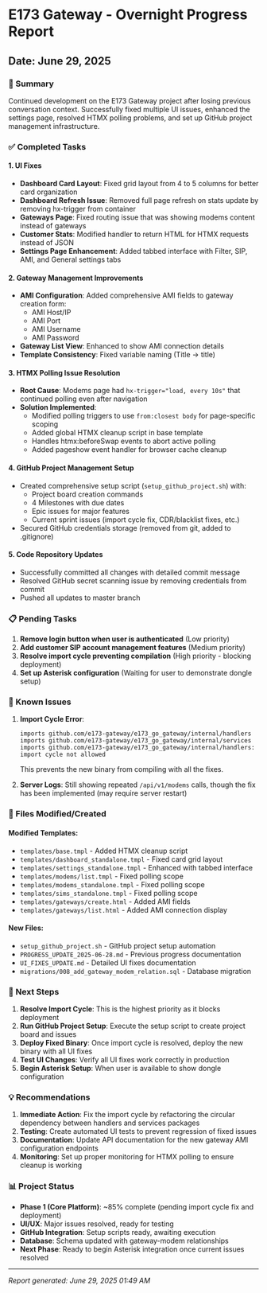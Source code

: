 # E173 Gateway - Overnight Progress Report
## Date: June 29, 2025

### 🎯 Summary
Continued development on the E173 Gateway project after losing previous conversation context. Successfully fixed multiple UI issues, enhanced the settings page, resolved HTMX polling problems, and set up GitHub project management infrastructure.

### ✅ Completed Tasks

#### 1. **UI Fixes**
- **Dashboard Card Layout**: Fixed grid layout from 4 to 5 columns for better card organization
- **Dashboard Refresh Issue**: Removed full page refresh on stats update by removing hx-trigger from container
- **Gateways Page**: Fixed routing issue that was showing modems content instead of gateways
- **Customer Stats**: Modified handler to return HTML for HTMX requests instead of JSON
- **Settings Page Enhancement**: Added tabbed interface with Filter, SIP, AMI, and General settings tabs

#### 2. **Gateway Management Improvements**
- **AMI Configuration**: Added comprehensive AMI fields to gateway creation form:
  - AMI Host/IP
  - AMI Port
  - AMI Username
  - AMI Password
- **Gateway List View**: Enhanced to show AMI connection details
- **Template Consistency**: Fixed variable naming (Title → title)

#### 3. **HTMX Polling Issue Resolution**
- **Root Cause**: Modems page had `hx-trigger="load, every 10s"` that continued polling even after navigation
- **Solution Implemented**:
  - Modified polling triggers to use `from:closest body` for page-specific scoping
  - Added global HTMX cleanup script in base template
  - Handles htmx:beforeSwap events to abort active polling
  - Added pageshow event handler for browser cache cleanup

#### 4. **GitHub Project Management Setup**
- Created comprehensive setup script (`setup_github_project.sh`) with:
  - Project board creation commands
  - 4 Milestones with due dates
  - Epic issues for major features
  - Current sprint issues (import cycle fix, CDR/blacklist fixes, etc.)
- Secured GitHub credentials storage (removed from git, added to .gitignore)

#### 5. **Code Repository Updates**
- Successfully committed all changes with detailed commit message
- Resolved GitHub secret scanning issue by removing credentials from commit
- Pushed all updates to master branch

### 📋 Pending Tasks

1. **Remove login button when user is authenticated** (Low priority)
2. **Add customer SIP account management features** (Medium priority)
3. **Resolve import cycle preventing compilation** (High priority - blocking deployment)
4. **Set up Asterisk configuration** (Waiting for user to demonstrate dongle setup)

### 🐛 Known Issues

1. **Import Cycle Error**: 
   ```
   imports github.com/e173-gateway/e173_go_gateway/internal/handlers
   imports github.com/e173-gateway/e173_go_gateway/internal/services
   imports github.com/e173-gateway/e173_go_gateway/internal/handlers: import cycle not allowed
   ```
   This prevents the new binary from compiling with all the fixes.

2. **Server Logs**: Still showing repeated `/api/v1/modems` calls, though the fix has been implemented (may require server restart)

### 📁 Files Modified/Created

#### Modified Templates:
- `templates/base.tmpl` - Added HTMX cleanup script
- `templates/dashboard_standalone.tmpl` - Fixed card grid layout
- `templates/settings_standalone.tmpl` - Enhanced with tabbed interface
- `templates/modems/list.tmpl` - Fixed polling scope
- `templates/modems_standalone.tmpl` - Fixed polling scope
- `templates/sims_standalone.tmpl` - Fixed polling scope
- `templates/gateways/create.html` - Added AMI fields
- `templates/gateways/list.html` - Added AMI connection display

#### New Files:
- `setup_github_project.sh` - GitHub project setup automation
- `PROGRESS_UPDATE_2025-06-28.md` - Previous progress documentation
- `UI_FIXES_UPDATE.md` - Detailed UI fixes documentation
- `migrations/008_add_gateway_modem_relation.sql` - Database migration

### 🚀 Next Steps

1. **Resolve Import Cycle**: This is the highest priority as it blocks deployment
2. **Run GitHub Project Setup**: Execute the setup script to create project board and issues
3. **Deploy Fixed Binary**: Once import cycle is resolved, deploy the new binary with all UI fixes
4. **Test UI Changes**: Verify all UI fixes work correctly in production
5. **Begin Asterisk Setup**: When user is available to show dongle configuration

### 💡 Recommendations

1. **Immediate Action**: Fix the import cycle by refactoring the circular dependency between handlers and services packages
2. **Testing**: Create automated UI tests to prevent regression of fixed issues
3. **Documentation**: Update API documentation for the new gateway AMI configuration endpoints
4. **Monitoring**: Set up proper monitoring for HTMX polling to ensure cleanup is working

### 📊 Project Status

- **Phase 1 (Core Platform)**: ~85% complete (pending import cycle fix and deployment)
- **UI/UX**: Major issues resolved, ready for testing
- **GitHub Integration**: Setup scripts ready, awaiting execution
- **Database**: Schema updated with gateway-modem relationships
- **Next Phase**: Ready to begin Asterisk integration once current issues resolved

---
*Report generated: June 29, 2025 01:49 AM*